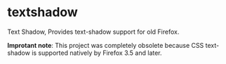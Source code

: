 # textshadow
Text Shadow, Provides text-shadow support for old Firefox.

**Improtant note**: This project was completely obsolete because CSS text-shadow is supported natively by Firefox 3.5 and later.
